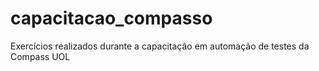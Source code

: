 # capacitacao_compasso
Exercícios realizados durante a capacitação em automação de testes da Compass UOL
